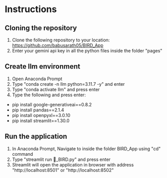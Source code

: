 # Instructions
## Cloning the repository
1. Clone the following repository to your location: https://github.com/babusarath05/BIRD_App 
2. Enter your gemini api key in all the python files inside the folder "pages"

## Create llm environment
1. Open Anaconda Prompt
2. Type "conda create -n llm python=3.11.7 -y" and enter
3. Type "conda activate llm" and press enter
4. Type the following and press enter:
<ul>
<li>pip install google-generativeai==0.8.2</li>
<li>pip install pandas==2.1.4</li>
<li>pip install openpyxl==3.0.10</li>
<li>pip install streamlit==1.30.0</li>
</ul>

## Run the application
1. In Anaconda Prompt, Navigate to inside the folder BIRD_App using "cd" command
2. Type "streamlit run 🦅_BIRD.py" and press enter
3. Streamlit will open the application in browser with address "http://localhost:8501" or "http://localhost:8502"

